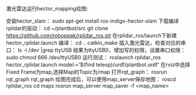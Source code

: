 激光雷达运行hector_mapping绘图:

安装hector_slam：
sudo apt-get install ros-indigo-hector-slam
下载编译rplidar的驱动：
cd ~/plantbot/src 
git clone https://github.com/robopeak/rplidar_ros.git
在rplidar_ros/launch下新建hector_rplidar.launch
编译：
cd ..
catkin_make
插入激光雷达，检查对应的串口：
ls -l /dev |grep ttyUSB
结果为ttyUSB0，增加写的权限，设置串口权限：
sudo chmod 666 /dev/ttyUSB0
运行测试：
roslaunch rplidar_ros hector_rplidar.launch model:='$(find teleop)/urdf/plantbot.urdf'
在rviz中选择Fixed Frame为map,选择Map的Topic为/map
打开rqt_graph：
rosrun rqt_graph rqt_graph
绘图完成后，可以使用map_server保存地图：
roscd rplidar_ros
cd maps
rosrun map_server map_saver -f <map_name>
